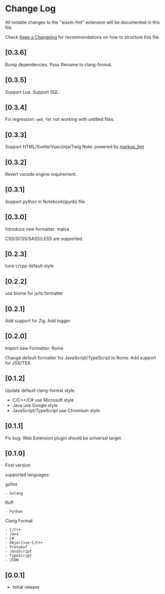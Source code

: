# Change Log

All notable changes to the "wasm-fmt" extension will be documented in this file.

Check [Keep a Changelog](http://keepachangelog.com/) for recommendations on how to structure this file.

## [0.3.6]

Bump dependencies.
Pass filename to clang-format.

## [0.3.5]

Support Lua.
Support SQL.

## [0.3.4]

Fix regression: `web_fmt` not working with untitled files.

## [0.3.3]

Support HTML/Svelte/Vue/Jinja/Twig
Note: powered by [markup_fmt](https://github.com/g-plane/markup_fmt)

## [0.3.2]

Revert vscode engine requirement.

## [0.3.1]

Support python in Notebook(ipynb) file.

## [0.3.0]

Introduce new formatter: malva

CSS/SCSS/SASS/LESS are supported.

## [0.2.3]

tune c/cpp default style

## [0.2.2]

use biome for js/ts formatter

## [0.2.1]

Add support for Zig.
Add logger.

## [0.2.0]

Import new Formatter: Rome

Change default formatter for JavaScript/TypeScript to Rome.
Add support for JSX/TSX.

## [0.1.2]

Update default clang-format style.

- C/C++/C# use Microsoft style
- Java use Google style
- JavaScript/TypeScript use Chromium style.

## [0.1.1]

Fix bug: Web Extension plugin should be universal target.

## [0.1.0]

First version

supported languages:

gofmt

    - Golang

Ruff

    - Python

Clang Format

    - C/C++
    - Java
    - C#
    - Objective-C/C++
    - Protobuf
    - JavaScript
    - TypeScript
    - JSON

## [0.0.1]

- Initial release
